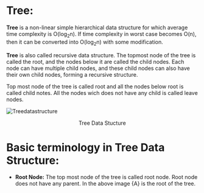 
# Tree:

**Tree** is a non-linear simple hierarchical data structure for which average time complexity is O(log<sub>2</sub>n). If time complexity in worst case becomes O(n), then it can be converted into O(log<sub>2</sub>n) with some modification.

**Tree** is also called recursive data structure. The topmost node of the tree is called the root, and the nodes below it are called the child nodes. Each node can have multiple child nodes, and these child nodes can also have their own child nodes, forming a recursive structure.


Top most node of the tree is called root and all the nodes below root is called child notes. All the nodes wich does not have any child is called leave nodes.

![Treedatastructure](https://github.com/1711naveen/DSA/assets/139497591/808f7a04-4a02-4908-9319-09f7a664499a)
<center> Tree Data Stucture </center>

# Basic terminology in Tree Data Structure:

- **Root Node:** The top most node of the tree is called root node. Root node does not have any parent. In the above image {A} is the root of the tree.


